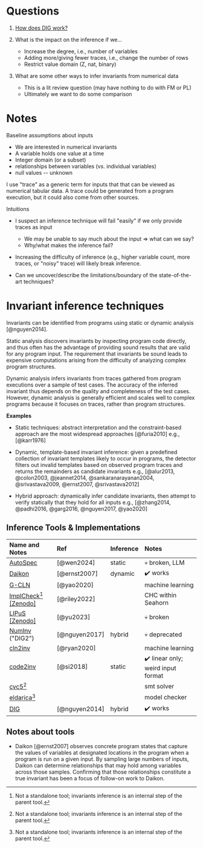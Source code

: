 # Questions

1. [How does DIG work?](dig.md)

2. What is the impact on the inference if we...
   * Increase the degree, i.e., number of variables
   * Adding more/giving fewer traces, i.e., change the number of rows
   * Restrict value domain (Z, nat, binary)

3. What are some other ways to infer invariants from numerical data
   * This is a lit review question (may have nothing to do with FM or PL)
   * Ultimately we want to do some comparison

# Notes

Baseline assumptions about inputs

* We are interested in numerical invariants
* A variable holds one value at a time
* Integer domain (or a subset)
* relationships between variables (vs. individual variables)
* null values -- unknown

I use "trace" as a generic term for inputs that that can be viewed as numerical tabular data.
A trace could be generated from a program execution, but it could also come from other sources.

Intuitions

* I suspect an inference technique will fail "easily" if we only provide traces as input
  - We may be unable to say much about the input => what can we say?
  - Why/what makes the inference fail?
  
* Increasing the difficulty of inference (e.g., higher variable count, more
  traces, or "noisy" trace) will likely break inference.
* Can we uncover/describe the limitations/boundary of the state-of-the-art
  techniques?

# Invariant inference techniques

Invariants can be identified from programs using static or dynamic analysis [@nguyen2014].

Static analysis discovers invariants by inspecting program code directly, and
thus often has the advantage of providing sound results that are valid for any
program input. The requirement that invariants be sound leads to expensive
computations arising from the difficulty of analyzing complex program
structures.

Dynamic analysis infers invariants from traces gathered from program executions
over a sample of test cases. The accuracy of the inferred invariant thus depends
on the quality and completeness of the test cases. However, dynamic analysis is
generally efficient and scales well to complex programs because it focuses on
traces, rather than program structures.

**Examples**

- Static techniques: abstract interpretation and the constraint-based approach
  are the most widespread approaches [@furia2010]
  e.g., [@karr1976]

- Dynamic, template-based invariant inference: given a predefined collection of
  invariant templates likely to occur in programs, the detector filters out
  invalid templates based on observed program traces and returns the remainders
  as candidate invariants
  e.g., [@alur2013, @colon2003, @jeannet2014, @sankaranarayanan2004,
  @srivastava2009, @ernst2007, @srivastava2012]

- Hybrid approach: dynamically infer candidate invariants, then attempt to
  verify statically that they hold for all inputs
  e.g., [@zhang2014, @padhi2016, @garg2016, @nguyen2017, @yao2020]

## Inference Tools & Implementations

| Name and Notes                            | Ref           | Inference | Notes                              |
|:------------------------------------------|:--------------|:----------|:-----------------------------------|
| [AutoSpec][AUTOSPEC]                      | [@wen2024]    | static    | 💀 broken, LLM                     |
| [Daikon][DAIKON]                          | [@ernst2007]  | dynamic   | ✔️ works                           |
| [G-CLN][G-CLN]                            | [@yao2020]    |           | machine learning                   |
| [ImplCheck][IMPLC][^1] [[Zenodo]][IMPLCZ] | [@riley2022]  |           | CHC within Seahorn                 |
| [LIPuS][LIPUS] [[Zenodo]][LIPUSZ]         | [@yu2023]     |           | 💀 broken                          |
| [NumInv][NUMINV] ("DIG2")                 | [@nguyen2017] | hybrid    | 💀 deprecated                      |
| [cln2inv][CLN2]                           | [@ryan2020]   |           | machine learning                   |
| [code2inv][CODE2]                         | [@si2018]     | static    | ✔️ linear only; weird input format |
| [cvc5][CVC5][^1]                          |               |           | smt solver                         |
| [eldarica][ELDERICA][^1]                  |               |           | model checker                      |
| [DIG][DIG]                                | [@nguyen2014] | hybrid    | ✔️ works                           |

[NUMINV]: https://github.com/dynaroars/numinv
[G-CLN]: https://github.com/jyao15/G-CLN
[CLN2]: https://github.com/gryan11/cln2inv.git
[CODE2]: https://github.com/PL-ML/code2inv.git
[CVC5]: https://github.com/cvc5/cvc5
[ELDERICA]: https://github.com/uuverifiers/eldarica
[LIPUS]: https://github.com/Santiago-Yu/LIPuS
[LIPUSZ]: https://zenodo.org/records/7909725
[IMPLC]: https://github.com/grigoryfedyukovich/aeval.git
[IMPLCZ]: https://zenodo.org/records/7047061
[AUTOSPEC]: https://sites.google.com/view/autospecification
[DAIKON]: https://plse.cs.washington.edu/daikon
[DIG]: https://github.com/dynaroars/dig

## Notes about tools

* Daikon [@ernst2007] observes concrete program states that capture the values
  of variables at designated locations in the program when a program is run on a
  given input. By sampling large numbers of inputs, Daikon can determine
  relationships that may hold among variables across those samples. Confirming
  that those relationships constitute a true invariant has been a focus of
  follow-on work to Daikon. 



[^1]: Not a standalone tool; invariants inference is an internal step of the parent tool.